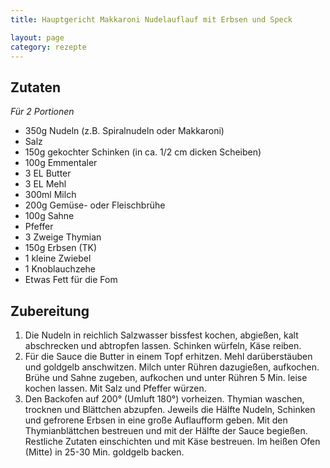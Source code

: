 ```yaml
---
title: Hauptgericht Makkaroni Nudelauflauf mit Erbsen und Speck

layout: page
category: rezepte
---
```


Zutaten
-------
*Für 2 Portionen*

- 350g Nudeln (z.B. Spiralnudeln oder Makkaroni)
- Salz
- 150g gekochter Schinken (in ca. 1/2 cm dicken Scheiben)
- 100g Emmentaler
- 3 EL Butter
- 3 EL Mehl
- 300ml	Milch
- 200g Gemüse- oder Fleischbrühe
- 100g Sahne
- Pfeffer
- 3 Zweige Thymian
- 150g Erbsen (TK)
- 1	kleine Zwiebel
- 1	Knoblauchzehe
- Etwas Fett für die Fom

Zubereitung
-----------
1. Die Nudeln in reichlich Salzwasser bissfest kochen, abgießen, kalt abschrecken und abtropfen lassen. 
Schinken würfeln, Käse reiben.
2. Für die Sauce die Butter in einem Topf erhitzen. Mehl darüberstäuben und goldgelb anschwitzen. 
Milch unter Rühren dazugießen, aufkochen. Brühe und Sahne zugeben, aufkochen und unter Rühren 5 Min. leise kochen lassen. 
Mit Salz und Pfeffer würzen.
3. Den Backofen auf 200° (Umluft 180°) vorheizen. Thymian waschen, trocknen und Blättchen abzupfen. 
Jeweils die Hälfte Nudeln, Schinken und gefrorene Erbsen in eine große Auflaufform geben. 
Mit den Thymianblättchen bestreuen und mit der Hälfte der Sauce begießen. 
Restliche Zutaten einschichten und mit Käse bestreuen. Im heißen Ofen (Mitte) in 25-30 Min. goldgelb backen.

